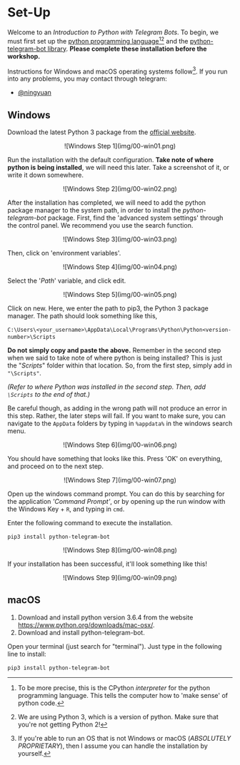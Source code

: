 # Set-Up
Welcome to an _Introduction to Python with Telegram Bots_. To begin, we must first set up the [python programming language](https://www.python.org/)[^1][^2] and the [python-telegram-bot library](https://python-telegram-bot.org/). **Please complete these installation before the workshop.**

[^1]: To be more precise, this is the CPython _interpreter_ for the python programming language. This tells the computer how to 'make sense' of python code.
[^2]: We are using Python 3, which is a version of python. Make sure that you're not getting Python 2!

Instructions for Windows and macOS operating systems follow[^3]. If you run into any problems, you may contact through telegram:

[^3]: If you're able to run an OS that is not Windows or macOS (_ABSOLUTELY PROPRIETARY_), then I assume you can handle the installation by yourself.

- [@ningyuan](http://t.me/ningyuan)

## Windows

Download the latest Python 3 package from the [official website](https://www.python.org/downloads/).
<center>![Windows Step 1](img/00-win01.png)</center>

Run the installation with the default configuration. **Take note of where python is being installed**, we will need this later. Take a screenshot of it, or write it down somewhere.
<center>![Windows Step 2](img/00-win02.png)</center>

After the installation has completed, we will need to add the python package manager to the system path, in order to install the *python-telegram-bot* package. First, find the 'advanced system settings' through the control panel. We recommend you use the search function.
<center>![Windows Step 3](img/00-win03.png)</center>

Then, click on 'environment variables'.
<center>![Windows Step 4](img/00-win04.png)</center>

Select the '_Path_' variable, and click edit.
<center>![Windows Step 5](img/00-win05.png)</center>

Click on new. Here, we enter the path to pip3, the Python 3 package manager. The path should look something like this,
```
C:\Users\<your_username>\AppData\Local\Programs\Python\Python<version-number>\Scripts
```

**Do not simply copy and paste the above.** Remember in the second step when we said to take note of where python is being installed? This is just the "_Scripts_" folder within that location. So, from the first step, simply add in `"\Scripts"`. 

_(Refer to where Python was installed in the second step. Then, add `\Scripts` to the end of that.)_

Be careful though, as adding in the wrong path will not produce an error in this step. Rather, the later steps will fail. If you want to make sure, you can navigate to the `AppData` folders by typing in `%appdata%` in the windows search menu. 
<center>![Windows Step 6](img/00-win06.png)</center>

You should have something that looks like this. Press 'OK' on everything, and proceed on to the next step.
<center>![Windows Step 7](img/00-win07.png)</center>

Open up the windows command prompt. You can do this by searching for the application _'Command Prompt'_, or by opening up the run window with the Windows Key + `R`, and typing in `cmd`.

Enter the following command to execute the installation.
```
pip3 install python-telegram-bot
```
<center>![Windows Step 8](img/00-win08.png)</center>

If your installation has been successful, it'll look something like this!
<center>![Windows Step 9](img/00-win09.png)</center>

## macOS

1. Download and install python version 3.6.4 from the website https://www.python.org/downloads/mac-osx/. 
2. Download and install python-telegram-bot. 

Open your terminal (just search for "terminal"). Just type in the following line to install:

```
pip3 install python-telegram-bot
```


